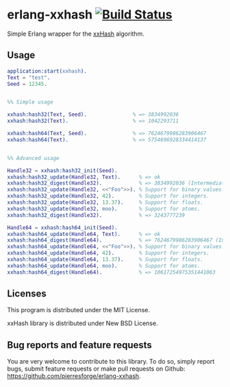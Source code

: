 # erlang-xxhash [![Build Status](https://travis-ci.org/pierreis/erlang-xxhash.svg?branch=master)](https://travis-ci.org/pierreis/erlang-xxhash)

Simple Erlang wrapper for the [xxHash](http://code.google.com/p/xxhash/) algorithm.


## Usage

```erlang
application:start(xxhash).
Text = "test".
Seed = 12345.


%% Simple usage

xxhash:hash32(Text, Seed).               % => 3834992036
xxhash:hash32(Text).                     % => 1042293711

xxhash:hash64(Text, Seed).               % => 7624679986283906467
xxhash:hash64(Text).                     % => 5754696928334414137


%% Advanced usage

Handle32 = xxhash:hash32_init(Seed).
xxhash:hash32_update(Handle32, Text).      % => ok
xxhash:hash32_digest(Handle32).            % => 3834992036 (Intermediate digest)
xxhash:hash32_update(Handle32, <<"Foo">>). % Support for binary values.
xxhash:hash32_update(Handle32, 42).        % Support for integers.
xxhash:hash32_update(Handle32, 13.37).     % Support for floats.
xxhash:hash32_update(Handle32, moo).       % Support for atoms.
xxhash:hash32_digest(Handle32).            % => 3243777239

Handle64 = xxhash:hash64_init(Seed).
xxhash:hash64_update(Handle64, Text).      % => ok
xxhash:hash64_digest(Handle64).            % => 7624679986283906467 (Intermediate digest)
xxhash:hash64_update(Handle64, <<"Foo">>). % Support for binary values.
xxhash:hash64_update(Handle64, 42).        % Support for integers.
xxhash:hash64_update(Handle64, 13.37).     % Support for floats.
xxhash:hash64_update(Handle64, moo).       % Support for atoms.
xxhash:hash64_digest(Handle64).            % => 10617254975351441063
```


## Licenses

This program is distributed under the MIT License.

xxHash library is distributed under New BSD License.


## Bug reports and feature requests

You are very welcome to contribute to this library. To do so, simply report bugs, submit feature requests or
make pull requests on Github: https://github.com/pierresforge/erlang-xxhash.
